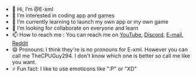 - 👋 Hi, I’m @E-xml
- 👀 I’m interested in coding app and games
- 🌱 I’m currently learning to launch my own app or my own game
- 💞️ I’m looking for collaborate on everyone and learn
- 📫 How to reach me : You can reach me on [YouTube](https://m.youtube.com/channel/UC02TOriGslvEFxLhGl0Kqsg), [Discord](https://discord.com/channels/1220032290579681404/1220032290579681407),
 [E-mail](azertypatata8@gmail.com), [Reddit](https://www.reddit.com/user/Responsible-Rip-8536/)
- 😄 Pronouns: I think they're is no pronouns for E-xml. However you can call me TheCPUGuy294. I don't know which one is better so call me like you want.
- ⚡ Fun fact: I like to use emoticons like ":P" or "XD"

<!---
E-xml/E-xml is a ✨ special ✨ repository because its `README.md` (this file) appears on your GitHub profile.
You can click the Preview link to take a look at your changes.
--->
